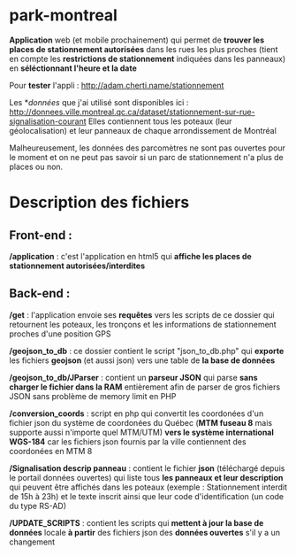 # park-montreal
**Application** web (et mobile prochainement) qui permet de **trouver les places de stationnement autorisées** dans les rues les plus proches (tient en compte les **restrictions de stationnement** indiquées dans les panneaux) en **séléctionnant l'heure et la date**

Pour **tester** l'appli : http://adam.cherti.name/stationnement

Les **données* que j'ai utilisé sont disponibles ici : http://donnees.ville.montreal.qc.ca/dataset/stationnement-sur-rue-signalisation-courant
Elles contiennent tous les poteaux (leur géolocalisation) et leur panneaux de chaque arrondissement de Montréal

Malheureusement, les données des parcomètres ne sont pas ouvertes pour le moment et on ne peut pas savoir si un parc de stationnement n'a plus de places ou non.

# Description des fichiers 

## Front-end :
**/application** : c'est l'application en html5 qui **affiche les places de stationnement autorisées/interdites**

## Back-end :
**/get** : l'application envoie ses **requêtes** vers les scripts de ce dossier qui retournent les poteaux, les tronçons et les informations de stationnement proches d'une position GPS

**/geojson_to_db** : ce dossier contient le script "json_to_db.php" qui **exporte** les fichiers **geojson** (et aussi json) vers une table de **la base de données**

**/geojson_to_db/JParser** : contient un **parseur JSON** qui parse **sans charger le fichier dans la RAM** entièrement afin de parser de gros fichiers JSON sans problème de memory limit en PHP

**/conversion_coords** : script en php qui convertit les coordonées d'un fichier json du système de coordonées du Québec (**MTM fuseau 8** mais supporte aussi n'importe quel MTM/UTM) **vers le système international WGS-184** car les fichiers json fournis par la ville contiennent des coordonées en MTM 8

**/Signalisation descrip panneau** : contient le fichier **json** (téléchargé depuis le portail données ouvertes) qui liste tous **les panneaux et leur description** qui peuvent être affichés dans les poteaux (exemple : Stationnement interdit de 15h à 23h) et le texte inscrit ainsi que leur code d'identification (un code du type RS-AD)

**/UPDATE_SCRIPTS** : contient les scripts qui **mettent à jour la base de données** locale **à partir** des fichiers json des **données ouvertes** s'il y a un changement
